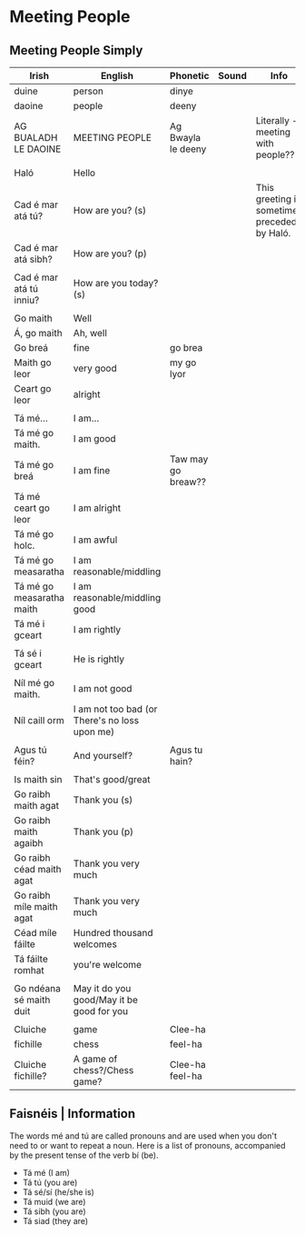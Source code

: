 # Meeting People

## Meeting People Simply

| Irish                     | English                                       | Phonetic           | Sound | Info                                         |
| ------------------------- | --------------------------------------------- | ------------------ | ----- | -------------------------------------------- |
| duine                     | person                                        | dinye              |       |                                              |
| daoine                    | people                                        | deeny              |       |                                              |
| AG BUALADH LE DAOINE      | MEETING PEOPLE                                | Ag Bwayla le deeny |       | Literally - meeting with people??            |
|                           |                                               |                    |       |                                              |
| Haló                      | Hello                                         |                    |       |                                              |
| Cad é mar atá tú?         | How are you? (s)                              |                    |       | This greeting is sometimes preceded by Haló. |
| Cad é mar atá sibh?       | How are you? (p)                              |                    |       |                                              |
|                           |                                               |                    |       |                                              |
| Cad é mar atá tú inniu?   | How are you today? (s)                        |                    |       |                                              |
|                           |                                               |                    |       |                                              |
| Go maith                  | Well                                          |                    |       |                                              |
| Á, go maith               | Ah, well                                      |                    |       |                                              |
| Go breá                   | fine                                          | go brea            |       |                                              |
| Maith go leor             | very good                                     | my go lyor         |       |                                              |
| Ceart go leor             | alright                                       |                    |       |                                              |
|                           |                                               |                    |       |                                              |
| Tá mé…                    | I am…                                         |                    |       |                                              |
| Tá mé go maith.           | I am good                                     |                    |       |                                              |
| Tá mé go breá             | I am fine                                     | Taw may go breaw?? |       |                                              |
| Tá mé ceart go leor       | I am alright                                  |                    |       |                                              |
| Tá mé go holc.            | I am awful                                    |                    |       |                                              |
| Tá mé go measaratha       | I am reasonable/middling                      |                    |       |                                              |
| Tá mé go measaratha maith | I am reasonable/middling good                 |                    |       |                                              |
| Tá mé i gceart            | I am rightly                                  |                    |       |                                              |
|                           |                                               |                    |       |                                              |
| Tá sé i gceart            | He is rightly                                 |                    |       |                                              |
|                           |                                               |                    |       |                                              |
| Níl mé go maith.          | I am not good                                 |                    |       |                                              |
| Níl caill orm             | I am not too bad (or There's no loss upon me) |                    |       |                                              |
|                           |                                               |                    |       |                                              |
| Agus tú féin?             | And yourself?                                 | Agus tu hain?      |       |                                              |
|                           |                                               |                    |       |                                              |
| Is maith sin              | That's good/great                             |                    |       |                                              |
| Go raibh maith agat       | Thank you (s)                                 |                    |       |                                              |
| Go raibh maith agaibh     | Thank you (p)                                 |                    |       |                                              |
| Go raibh céad maith agat  | Thank you very much                           |                    |       |                                              |
| Go raibh míle maith agat  | Thank you very much                           |                    |       |                                              |
| Céad míle fáilte          | Hundred thousand welcomes                     |                    |       |                                              |
| Tá fáilte romhat          | you're welcome                                |                    |       |                                              |
|                           |                                               |                    |       |                                              |
| Go ndéana sé maith duit   | May it do you good/May it be good for you     |                    |       |                                              |If saying thanks for a pint??
|                           |                                               |                    |       |                                              |
| Cluiche                   | game                                          | Clee-ha            |       |                                              |
| fichille                  | chess                                         | feel-ha            |       |                                              |
| Cluiche fichille?         | A game of chess?/Chess game?                  | Clee-ha feel-ha    |       |                                              |

## Faisnéis | Information

The words mé and tú are called pronouns and are used when you don't need to or want to repeat a noun. Here is a list of pronouns, accompanied by the present tense of the verb bí (be).

* Tá mé (I am)
* Tá tú (you are)
* Tá sé/sí (he/she is)
* Tá muid (we are)
* Tá sibh (you are)
* Tá siad (they are)



